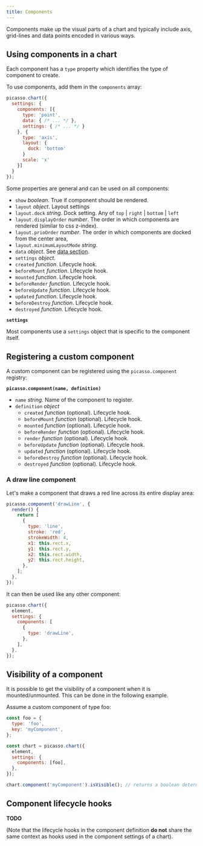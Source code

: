 ```yaml
---
title: Components
---
```


Components make up the visual parts of a chart and typically include axis, grid-lines and data points encoded in various ways.

## Using components in a chart

Each component has a `type` property which identifies the type of component to create.

To use components, add them in the `components` array:

```js
picasso.chart({
  settings: {
    components: [{
      type: 'point',
      data: { /* ... */ },
      settings: { /* ... */ }
    }, {
      type: 'axis',
      layout: {
        dock: 'bottom'
      }
      scale: 'x'
    }]
  }
});
```

Some properties are general and can be used on all components:

- `show` _boolean_. True if component should be rendered.
- `layout` _object_. Layout settings
- `layout.dock` _string_. Dock setting. Any of `top` | `right` | `bottom` | `left`
- `layout.displayOrder` _number_. The order in which components are rendered (similar to css z-index).
- `layout.prioOrder` _number_. The order in which components are docked from the center area,
- `layout.minimumLayoutMode` _string_.
- `data` _object_. See [data section](./data.md).
- `settings` _object_.
- `created` _function_. Lifecycle hook.
- `beforeMount` _function_. Lifecycle hook.
- `mounted` _function_. Lifecycle hook.
- `beforeRender` _function_. Lifecycle hook.
- `beforeUpdate` _function_. Lifecycle hook.
- `updated` _function_. Lifecycle hook.
- `beforeDestroy` _function_. Lifecycle hook.
- `destroyed` _function_. Lifecycle hook.

**`settings`**

Most components use a `settings` object that is specific to the component itself.

## Registering a custom component

A custom component can be registered using the `picasso.component` registry:

**`picasso.component(name, definition)`**

- `name` _string_. Name of the component to register.
- `definition` _object_
  - `created` _function_ (optional). Lifecycle hook.
  - `beforeMount` _function_ (optional). Lifecycle hook.
  - `mounted` _function_ (optional). Lifecycle hook.
  - `beforeRender` _function_ (optional). Lifecycle hook.
  - `render` _function_ (optional). Lifecycle hook.
  - `beforeUpdate` _function_ (optional). Lifecycle hook.
  - `updated` _function_ (optional). Lifecycle hook.
  - `beforeDestroy` _function_ (optional). Lifecycle hook.
  - `destroyed` _function_ (optional). Lifecycle hook.

### A draw line component

Let's make a component that draws a red line across its entire display area:

```js
picasso.component('drawLine', {
  render() {
    return [
      {
        type: 'line',
        stroke: 'red',
        strokeWidth: 4,
        x1: this.rect.x,
        y1: this.rect.y,
        x2: this.rect.width,
        y2: this.rect.height,
      },
    ];
  },
});
```

It can then be used like any other component:

```js
picasso.chart({
  element,
  settings: {
    components: [
      {
        type: 'drawLine',
      },
    ],
  },
});
```

## Visibility of a component

It is possible to get the visibility of a component when it is mounted/unmounted. This can be done in the following example.

Assume a custom component of type foo:

```js
const foo = {
  type: 'foo',
  key: 'myComponent',
};

const chart = picasso.chart({
  element,
  settings: {
    components: [foo],
  },
});

chart.component('myComponent').isVisible(); // returns a boolean determining if the component is visible or not
```

## Component lifecycle hooks

**TODO**

(Note that the lifecycle hooks in the component definition **do not** share the same context as hooks used in the component settings of a chart).
